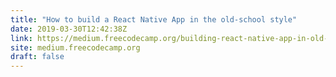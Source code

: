 ```yaml
---
title: "How to build a React Native App in the old-school style"
date: 2019-03-30T12:42:38Z
link: https://medium.freecodecamp.org/building-react-native-app-in-old-school-style-43f854a82a62?source=rss----336d898217ee---4
site: medium.freecodecamp.org
draft: false
---
```

